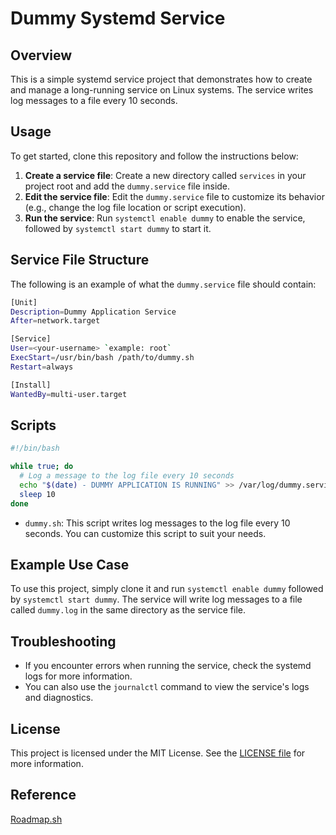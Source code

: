 **Dummy Systemd Service**
==========================

**Overview**
------------

This is a simple systemd service project that demonstrates how to create and manage a long-running service on Linux systems. The service writes log messages to a file every 10 seconds.

**Usage**
---------

To get started, clone this repository and follow the instructions below:

1. **Create a service file**: Create a new directory called `services` in your project root and add the `dummy.service` file inside.
2. **Edit the service file**: Edit the `dummy.service` file to customize its behavior (e.g., change the log file location or script execution).
3. **Run the service**: Run `systemctl enable dummy` to enable the service, followed by `systemctl start dummy` to start it.

**Service File Structure**
-------------------------

The following is an example of what the `dummy.service` file should contain:
```bash
[Unit]
Description=Dummy Application Service
After=network.target

[Service]
User=<your-username> `example: root`
ExecStart=/usr/bin/bash /path/to/dummy.sh
Restart=always

[Install]
WantedBy=multi-user.target
```
**Scripts**
---------
```bash
#!/bin/bash

while true; do
  # Log a message to the log file every 10 seconds
  echo "$(date) - DUMMY APPLICATION IS RUNNING" >> /var/log/dummy.service.log
  sleep 10
done

```

* `dummy.sh`: This script writes log messages to the log file every 10 seconds. You can customize this script to suit your needs.

**Example Use Case**
-------------------

To use this project, simply clone it and run `systemctl enable dummy` followed by `systemctl start dummy`. The service will write log messages to a file called `dummy.log` in the same directory as the service file.

**Troubleshooting**
------------------

* If you encounter errors when running the service, check the systemd logs for more information.
* You can also use the `journalctl` command to view the service's logs and diagnostics.


**License**
---------

This project is licensed under the MIT License. See the [LICENSE file](LICENSE) for more information.

**Reference**
-----------
[Roadmap.sh](https://roadmap.sh/projects/dummy-systemd-service)
